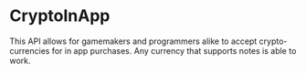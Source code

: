 # CryptoInApp
This API allows for gamemakers and programmers alike to accept crypto-currencies for in app purchases. Any currency that supports notes is able to work.
